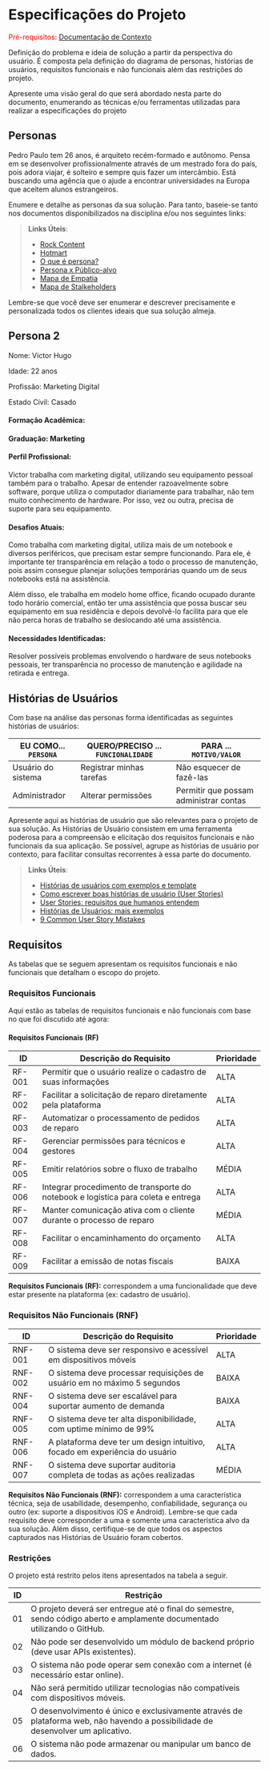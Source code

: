 # Especificações do Projeto

<span style="color:red">Pré-requisitos: <a href="1-Documentação de Contexto.md"> Documentação de Contexto</a></span>

Definição do problema e ideia de solução a partir da perspectiva do usuário. É composta pela definição do  diagrama de personas, histórias de usuários, requisitos funcionais e não funcionais além das restrições do projeto.

Apresente uma visão geral do que será abordado nesta parte do documento, enumerando as técnicas e/ou ferramentas utilizadas para realizar a especificações do projeto

## Personas

Pedro Paulo tem 26 anos, é arquiteto recém-formado e autônomo. Pensa em se desenvolver profissionalmente através de um mestrado fora do país, pois adora viajar, é solteiro e sempre quis fazer um intercâmbio. Está buscando uma agência que o ajude a encontrar universidades na Europa que aceitem alunos estrangeiros.

Enumere e detalhe as personas da sua solução. Para tanto, baseie-se tanto nos documentos disponibilizados na disciplina e/ou nos seguintes links:

> **Links Úteis**:
> - [Rock Content](https://rockcontent.com/blog/personas/)
> - [Hotmart](https://blog.hotmart.com/pt-br/como-criar-persona-negocio/)
> - [O que é persona?](https://resultadosdigitais.com.br/blog/persona-o-que-e/)
> - [Persona x Público-alvo](https://flammo.com.br/blog/persona-e-publico-alvo-qual-a-diferenca/)
> - [Mapa de Empatia](https://resultadosdigitais.com.br/blog/mapa-da-empatia/)
> - [Mapa de Stalkeholders](https://www.racecomunicacao.com.br/blog/como-fazer-o-mapeamento-de-stakeholders/)
>
Lembre-se que você deve ser enumerar e descrever precisamente e personalizada todos os clientes ideais que sua solução almeja.

## Persona 2

Nome: Victor Hugo

Idade: 22 anos

Profissão: Marketing Digital

Estado Civil: Casado

#### Formação Acadêmica:

#### Graduação: Marketing


#### Perfil Profissional:
Victor trabalha com marketing digital, utilizando seu equipamento pessoal também para o trabalho. Apesar de entender razoavelmente sobre software, porque utiliza o computador diariamente para trabalhar, não tem muito conhecimento de hardware. Por isso, vez ou outra, precisa de suporte para seu equipamento.

#### Desafios Atuais:
Como trabalha com marketing digital, utiliza mais de um notebook e diversos periféricos, que precisam estar sempre funcionando. Para ele, é importante ter transparência em relação a todo o processo de manutenção, pois assim consegue planejar soluções temporárias quando um de seus notebooks está na assistência.

Além disso, ele trabalha em modelo home office, ficando ocupado durante todo horário comercial, então ter uma assistência que possa buscar seu equipamento em sua residência e depois devolvê-lo facilita para que ele não perca horas de trabalho se deslocando até uma assistência.

#### Necessidades Identificadas:
Resolver possíveis problemas envolvendo o hardware de seus notebooks pessoais, ter transparência no processo de manutenção e agilidade na retirada e entrega.



## Histórias de Usuários

Com base na análise das personas forma identificadas as seguintes histórias de usuários:

|EU COMO... `PERSONA`| QUERO/PRECISO ... `FUNCIONALIDADE` |PARA ... `MOTIVO/VALOR`                 |
|--------------------|------------------------------------|----------------------------------------|
|Usuário do sistema  | Registrar minhas tarefas           | Não esquecer de fazê-las               |
|Administrador       | Alterar permissões                 | Permitir que possam administrar contas |

Apresente aqui as histórias de usuário que são relevantes para o projeto de sua solução. As Histórias de Usuário consistem em uma ferramenta poderosa para a compreensão e elicitação dos requisitos funcionais e não funcionais da sua aplicação. Se possível, agrupe as histórias de usuário por contexto, para facilitar consultas recorrentes à essa parte do documento.

> **Links Úteis**:
> - [Histórias de usuários com exemplos e template](https://www.atlassian.com/br/agile/project-management/user-stories)
> - [Como escrever boas histórias de usuário (User Stories)](https://medium.com/vertice/como-escrever-boas-users-stories-hist%C3%B3rias-de-usu%C3%A1rios-b29c75043fac)
> - [User Stories: requisitos que humanos entendem](https://www.luiztools.com.br/post/user-stories-descricao-de-requisitos-que-humanos-entendem/)
> - [Histórias de Usuários: mais exemplos](https://www.reqview.com/doc/user-stories-example.html)
> - [9 Common User Story Mistakes](https://airfocus.com/blog/user-story-mistakes/)

## Requisitos

As tabelas que se seguem apresentam os requisitos funcionais e não funcionais que detalham o escopo do projeto.

### Requisitos Funcionais

Aqui estão as tabelas de requisitos funcionais e não funcionais com base no que foi discutido até agora:

#### Requisitos Funcionais (RF)

| ID     | Descrição do Requisito                                               | Prioridade |
|--------|----------------------------------------------------------------------|------------|
| RF-001 | Permitir que o usuário realize o cadastro de suas informações         | ALTA       |
| RF-002 | Facilitar a solicitação de reparo diretamente pela plataforma         | ALTA       |
| RF-003 | Automatizar o processamento de pedidos de reparo                     | ALTA       |
| RF-004 | Gerenciar permissões para técnicos e gestores                        | ALTA       |
| RF-005 | Emitir relatórios sobre o fluxo de trabalho                          | MÉDIA      |
| RF-006 | Integrar procedimento de transporte do notebook e logística para coleta e entrega | ALTA       |
| RF-007 | Manter comunicação ativa com o cliente durante o processo de reparo   | MÉDIA      |
| RF-008 | Facilitar o encaminhamento do orçamento                              | ALTA       |
| RF-009 | Facilitar a emissão de notas fiscais                                 | BAIXA      |

**Requisitos Funcionais (RF):** correspondem a uma funcionalidade que deve estar presente na plataforma (ex: cadastro de usuário).

### Requisitos Não Funcionais (RNF)

| ID     | Descrição do Requisito                                                | Prioridade |
|--------|-----------------------------------------------------------------------|------------|
| RNF-001| O sistema deve ser responsivo e acessível em dispositivos móveis       | ALTA       |
| RNF-002| O sistema deve processar requisições de usuário em no máximo 5 segundos| BAIXA      |
| RNF-004| O sistema deve ser escalável para suportar aumento de demanda          | BAIXA      |
| RNF-005| O sistema deve ter alta disponibilidade, com uptime mínimo de 99%      | ALTA       |
| RNF-006| A plataforma deve ter um design intuitivo, focado em experiência do usuário | ALTA  |
| RNF-007| O sistema deve suportar auditoria completa de todas as ações realizadas| MÉDIA      |

**Requisitos Não Funcionais (RNF):** correspondem a uma característica técnica, seja de usabilidade, desempenho, confiabilidade, segurança ou outro (ex: suporte a dispositivos iOS e Android). Lembre-se que cada requisito deve corresponder a uma e somente uma característica alvo da sua solução. Além disso, certifique-se de que todos os aspectos capturados nas Histórias de Usuário foram cobertos.

### Restrições

O projeto está restrito pelos itens apresentados na tabela a seguir.

| ID   | Restrição                                                                                                          |
|------|--------------------------------------------------------------------------------------------------------------------|
| 01   | O projeto deverá ser entregue até o final do semestre, sendo código aberto e amplamente documentado utilizando o GitHub. |
| 02   | Não pode ser desenvolvido um módulo de backend próprio (deve usar APIs existentes).                                |
| 03   | O sistema não pode operar sem conexão com a internet (é necessário estar online).                                  |
| 04   | Não será permitido utilizar tecnologias não compatíveis com dispositivos móveis.                                   |
| 05   | O desenvolvimento é único e exclusivamente através de plataforma web, não havendo a possibilidade de desenvolver um aplicativo. |
| 06   | O sistema não pode armazenar ou manipular um banco de dados.                                                       |

